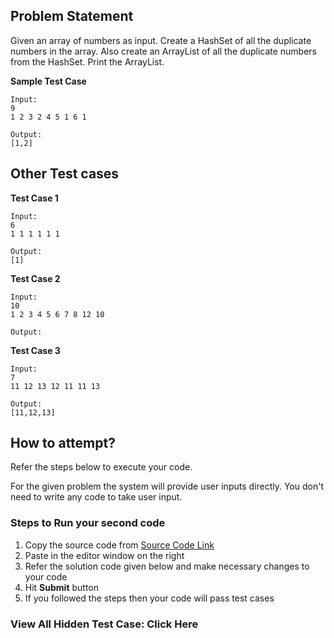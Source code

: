 ## Problem Statement
Given an array of numbers as input. Create a HashSet of all the duplicate numbers in the array. Also create an ArrayList of all the duplicate numbers from 
the HashSet. 
Print the ArrayList.


**Sample Test Case**
```
Input:
9
1 2 3 2 4 5 1 6 1

Output:
[1,2]
```
## Other Test cases
**Test Case 1**
```
Input:
6
1 1 1 1 1 1

Output:
[1]
```
**Test Case 2**
```
Input:
10
1 2 3 4 5 6 7 8 12 10

Output:

```

**Test Case 3**
```
Input:
7
11 12 13 12 11 11 13

Output:
[11,12,13]
```

## How to attempt?
Refer the steps below to execute your code.

For the given problem the system will provide user inputs directly. You don't need to write any code to take user input.

### Steps to Run your second code
1. Copy the source code from [Source Code Link](https://raw.githubusercontent.com/Aartiarora22/Lab_assignments/main/S10/T4/Main.java)
2. Paste in the editor window on the right
3. Refer the solution code given below and make necessary changes to your code
4. Hit **Submit** button
5. If you followed the steps then your code will pass test cases

### View All Hidden Test Case: Click Here
